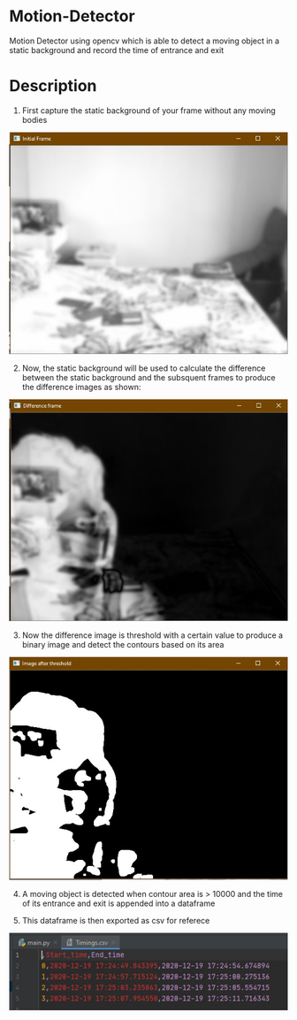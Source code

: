 # Motion-Detector
Motion Detector using opencv which is able to detect a moving object in a static background and record the time of entrance and exit


# Description

1. First capture the static background of your frame without any moving bodies

![Alt Text](static.jpg)

2. Now, the static background will be used to calculate the difference between the static background and the subsquent frames to produce the difference images as shown:

![Alt Text](difference.jpg)

3. Now the difference image is threshold with a certain value to produce a binary image and detect the contours based on its area

![Alt Text](threshold.jpg)

4. A moving object is detected when contour area is > 10000 and the time of its entrance and exit is appended into a dataframe

5. This dataframe is then exported as csv for referece

![Alt Text](csv.jpg)
